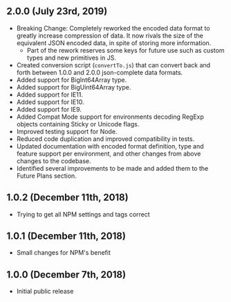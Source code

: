 ## 2.0.0 (July 23rd, 2019)

* Breaking Change: Completely reworked the encoded data format to greatly increase compression of data. It now rivals the size of the equivalent JSON encoded data, in spite of storing more information.
  - Part of the rework reserves some keys for future use such as custom types and new primitives in JS.
* Created conversion script (`convertTo.js`) that can convert back and forth between 1.0.0 and 2.0.0 json-complete data formats.
* Added support for BigInt64Array type.
* Added support for BigUint64Array type.
* Added support for IE11.
* Added support for IE10.
* Added support for IE9.
* Added Compat Mode support for environments decoding RegExp objects containing Sticky or Unicode flags.
* Improved testing support for Node.
* Reduced code duplication and improved compatibility in tests.
* Updated documentation with encoded format definition, type and feature support per environment, and other changes from above changes to the codebase.
* Identified several improvements to be made and added them to the Future Plans section.


## 1.0.2 (December 11th, 2018)

* Trying to get all NPM settings and tags correct


## 1.0.1 (December 11th, 2018)

* Small changes for NPM's benefit


## 1.0.0 (December 7th, 2018)

* Initial public release